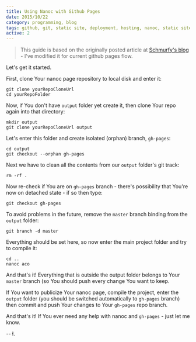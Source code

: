 ```yaml
---
title: Using Nanoc with Github Pages
date: 2015/10/22
category: programming, blog
tags: github, git, static site, deployment, hosting, nanoc, static site generator, blog, blogging, blogger
active: 2
---
```


> This guide is based on the originally posted article at [Schmurfy's blog](http://schmurfy.github.io/2011/05/06/create_your_github_user_page_with_nanoc.html) - I've modified it for current github pages flow.

Let's get it started.

First, clone Your nanoc page repository to local disk and enter it:

```
git clone yourRepoCloneUrl
cd yourRepoFolder
```

Now, if You don't have `output` folder yet create it, then clone Your repo again into that directory:

```
mkdir output
git clone yourRepoCloneUrl output
```

Let's enter this folder and create isolated (orphan) branch, `gh-pages`:

```
cd output
git checkout --orphan gh-pages
```

Next we have to clean all the contents from our `output` folder's git track:

```
rm -rf .
```

Now re-check if You are on `gh-pages` branch - there's possibility that You're now on detached state - if so then type:

```
git checkout gh-pages
```

To avoid problems in the future, remove the `master` branch binding from the `output` folder:

```
git branch -d master
```

Everything should be set here, so now enter the main project folder and try to compile it:

```
cd ..
nanoc aco
```

And that's it! Everything that is outside the output folder belongs to Your `master` branch (so You should push every change You want to keep.

If You want to publicize Your nanoc page, compile the project, enter the `output` folder (you should be switched automatically to `gh-pages` branch) then commit and push Your changes to Your `gh-pages` repo branch.

And that's it! If You ever need any help with nanoc and `gh-pages` - just let me know.

-- ł.
